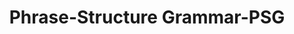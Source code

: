 ---
title: "Phrase-Structure Grammar-PSG"

categories: ['']

tags: ['phrase', 'structure', 'grammar', 'psg']

arabic: ['قواعد نحوية لتركيب العبارات', 'قواعد التركيب العباري', 'قواعد لغة العبارات المركّبة']

publishers: ['مقدمة في حوسبة اللغة العربية']

types: "word"

slug: ""
---
